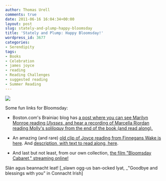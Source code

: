 ```yaml
---
author: Thomas Urell
comments: true
date: 2011-06-16 16:04:34+00:00
layout: post
slug: stately-and-plump-happy-bloomsday
title: 'Stately and Plump: Happy Bloomsday!'
wordpress_id: 3677
categories:
- Serendipity
tags:
- Books
- Celebration
- james joyce
- reading
- Reading Challenges
- suggested reading
- Summer Reading
---
```


[![](http://www.lib.neu.edu/snippets/wp-content/uploads/2011/06/James_Joyce_with_Sylvia_Beach.jpg)](http://www.lib.neu.edu/snippets/wp-content/uploads/2011/06/James_Joyce_with_Sylvia_Beach.jpg)




Some fun links for Bloomsday:






	
  * Boston.com's Brainiac blog has [a post where you can see Marilyn Monroe reading _Ulysses_, and hear a recording of Marcella Riordan reading Molly's soliloquy from the end of the book (and read along). ](http://www.boston.com/bostonglobe/ideas/brainiac/2011/06/its_bloomsday_l.html)



	
  * An amazing (and rare) [old clip of Joyce reading from Finnegans Wake is here](http://molly.open.ac.uk/mp3/joyce1.mp3). And [description, with text to read along, here](http://www.finneganswake.org/joycereading.shtml).



	
  * And last but not least, from our own collection, [the film "Bloomsday Cabaret," streaming online!](http://nucat.lib.neu.edu/record=b2186219~S19)


Slán agus beannacht leat! [_slawn ogg-us ban-ocked lyat, _"Goodbye and blessings with you" in Connacht Irish]







